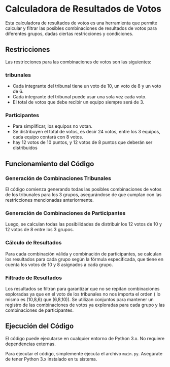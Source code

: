 # Calculadora de Resultados de Votos

Esta calculadora de resultados de votos es una herramienta que permite calcular y filtrar las posibles combinaciones de resultados de votos para diferentes grupos, dadas ciertas restricciones y condiciones.

## Restricciones

Las restricciones para las combinaciones de votos son las siguientes:

### tribunales
- Cada integrante del tribunal tiene un voto de 10, un voto de 8 y un voto de 6.
- Cada integrante del tribunal puede usar una sola vez cada voto.
- El total de votos que debe recibir un equipo siempre será de 3.
### Participantes
- Para simplificar, los equipos no votan.
- Se distribuyen el total de votos, es decir 24 votos, entre los 3 equipos, cada equipo contará con 8 votos.
- hay 12 votos de 10 puntos, y 12 votos de 8 puntos que deberán ser distribuidos

## Funcionamiento del Código

### Generación de Combinaciones Tribunales

El código comienza generando todas las posibles combinaciones de votos de los tribunales para los 3 grupos, asegurándose de que cumplan con las restricciones mencionadas anteriormente.

### Generación de Combinaciones de Participantes

Luego, se calculan todas las posibilidades de distribuir los 12 votos de 10 y 12 votos de 8 entre los 3 grupos.

### Cálculo de Resultados

Para cada combinación válida y combinación de participantes, se calculan los resultados para cada grupo según la fórmula especificada, que tiene en cuenta los votos de 10 y 8 asignados a cada grupo.

### Filtrado de Resultados

Los resultados se filtran para garantizar que no se repitan combinaciones exploradas ya que en el voto de los tribunales no nos importa el orden ( lo mismo es (10,8,6) que (6,8,10)). Se utilizan conjuntos para mantener un registro de las combinaciones de votos ya exploradas para cada grupo y las combinaciones de participantes.

## Ejecución del Código

El código puede ejecutarse en cualquier entorno de Python 3.x. No requiere dependencias externas.

Para ejecutar el código, simplemente ejecuta el archivo `main.py`. Asegúrate de tener Python 3.x instalado en tu sistema.

